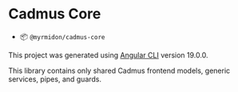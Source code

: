 # Cadmus Core

- 📦 `@myrmidon/cadmus-core`

This project was generated using [Angular CLI](https://github.com/angular/angular-cli) version 19.0.0.

This library contains only shared Cadmus frontend models, generic services, pipes, and guards.
